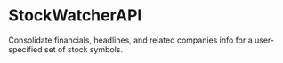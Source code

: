 # StockWatcherAPI
Consolidate financials, headlines, and related companies info for a user-specified set of stock symbols.
